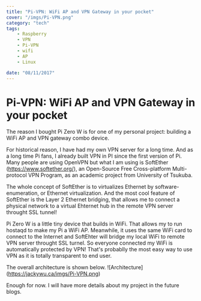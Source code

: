 ```yaml
---
title: "Pi-VPN: WiFi AP and VPN Gateway in your pocket"
cover: "/imgs/Pi-VPN.png"
category: "tech"
tags:
    - Raspberry
    - VPN
    - Pi-VPN
    - wifi
    - AP
    - Linux

date: "08/11/2017"
---
```


# Pi-VPN: WiFi AP and VPN Gateway in your pocket

The reason I bought Pi Zero W is for one of my personal project: building a WiFi AP and VPN gateway combo device. 

For historical reason, I have had my own VPN server for a long time. And as a long time Pi fans, I already built VPN in PI since the first version of Pi. Many people are using OpenVPN but what I am using is SoftEther (https://www.softether.org/), an Open-Source Free ​Cross-platform Multi-protocol VPN Program,
as an academic project from University of Tsukuba.

The whole concept of SoftEther is to virtualizes Ethernet by software-enumeration, or Ethernet virtualization. And the most cool feature of SoftEther is the Layer 2 Ethernet bridging, that allows me to connect a physical network to a virtual Ehternet hub in the remote VPN server throught SSL tunnel! 

Pi Zero W is a little tiny device that builds in WiFi. That allows my to run hostaqd to make my Pi a WiFi AP. Meanwhile, it uses the same WiFi card to connect to the Internet and SoftEhter will bridge my local WiFi to remote VPN server throught SSL turnel. So everyone connected my WiFi is automatically protected by VPN! That's probablly the most easy way to use VPN as it is totally transparent to end user.

The overall architecture is shown below. 
![Architecture] (https://jackywu.ca/imgs/Pi-VPN.png)

Enough for now. I will have more details about my project in the future blogs.